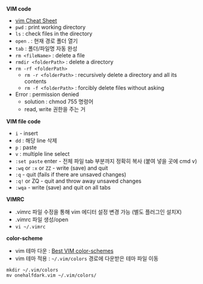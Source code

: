 <b>VIM code</b>
- [vim Cheat Sheet](https://vim.rtorr.com/)
- `pwd` : print working directory
- `ls` : check files in the directory
- `open` . : 현재 경로 폴더 열기
- `tab` : 폴더/파일명 자동 완성
- `rm <fileName>` : delete a file
- `rmdir <folderPath>` : delete a directory
- `rm -rf <folderPath>`
  - `rm -r <folderPath>` : recursively delete a directory and all its contents
  - `rm -f <folderPath>` : forcibly delete files without asking
- Error : permission denied 
  - solution : chmod 755 명령어
  - read, write 권한을 주는 거

<b>VIM file code</b>
- `i` - insert
- `dd` : 해당 line 삭제
- `p` : paste
- `v` : multiple line select
- `:set paste` enter - 전체 파일 tab 부분까지 정확히 복사 (붙여 넣을 곳에 cmd v)
- `:wq` or `:x` or `ZZ` - write (save) and quit
- `:q` - quit (fails if there are unsaved changes)
- `:q!` or ZQ - quit and throw away unsaved changes
- `:wqa` - write (save) and quit on all tabs
  
<b>VIMRC</b>
- .vimrc 파일 수정을 통해 vim 에디터 설정 변경 가능 (별도 플러그인 설치X)
- .vimrc 파일 생성/open
- `vi ~/.vimrc`

<b>color-scheme</b>
- vim 테마 다운 : [Best VIM color-schemes](https://www.slant.co/topics/480/~best-vim-color-schemes)
- vim 테마 적용 : `~/.vim/colors` 경로에 다운받은 테마 파일 이동
```
mkdir ~/.vim/colors
mv onehalfdark.vim ~/.vim/colors/
```

